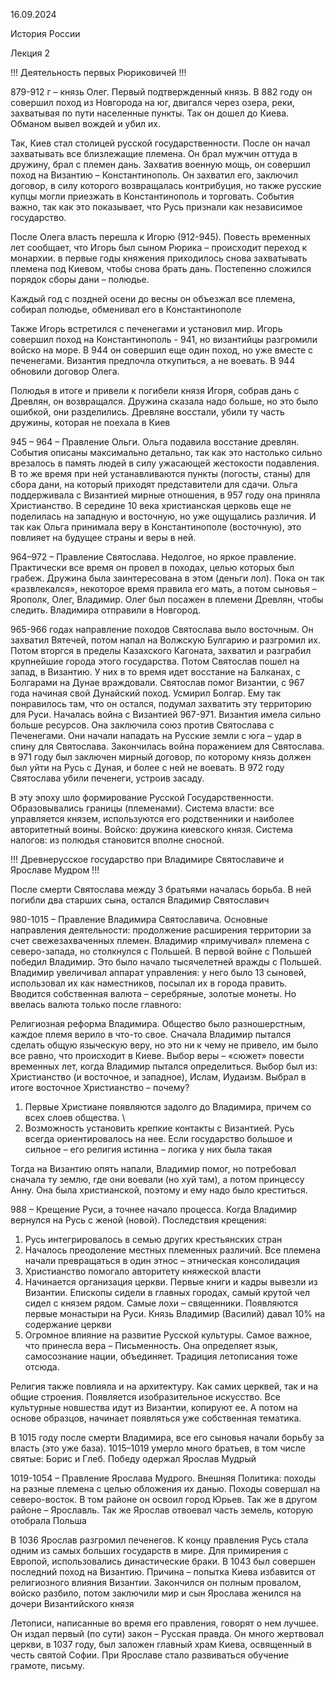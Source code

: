 ﻿16\.09.2024

История России

Лекция 2


!!! Деятельность первых Рюриковичей !!!


  879-912 г – князь Олег. Первый подтвержденный князь. В 882 году он совершил поход из Новгорода на юг, двигался через озера, реки, захватывая по пути населенные пункты. Так он дошел до Киева. Обманом вывел вождей и убил их. 

Так, Киев стал столицей русской государственности. После он начал захватывать все близлежащие племена. Он брал мужчин оттуда в дружину, брал с племен дань. Захватив военную мощь, он совершил поход на Византию – Константинополь. Он захватил его, заключил договор, в силу которого возвращалась контрибуция, но также русские купцы могли приезжать в Константинополь и торговать. События важно, так как это показывает, что Русь признали как независимое государство. 

  После Олега власть перешла к Игорю (912-945). Повесть временных лет сообщает, что Игорь был сыном Рюрика – происходит переход к монархии. в первые годы княжения приходилось снова захватывать племена под Киевом, чтобы снова брать дань. Постепенно сложился порядок сборы дани – полюдье. 

Каждый год с поздней осени до весны он объезжал все племена, собирал полюдье, обменивал его в Константинополе

Также Игорь встретился с печенегами и установил мир. Игорь совершил поход на Константинополь - 941, но византийцы разгромили войско на море. В 944 он совершил еще один поход, но уже вместе с печенегами. Византия предпочла откупиться, а не воевать. В 944 обновили договор Олега. 

  Полюдья в итоге и привели к погибели князя Игоря, собрав дань с Древлян, он возвращался. Дружина сказала надо больше, но это было ошибкой, они разделились. Древляне восстали, убили ту часть дружины, которая не поехала в Киев

  945 – 964 – Правление Ольги. Ольга подавила восстание древлян. События описаны максимально детально, так как это настолько сильно врезалось в память людей в силу ужасающей жестокости подавления. В то же время при ней устанавливаются пункты (погосты, станы) для сбора дани, на который приходят представители для сдачи. Ольга поддерживала с Византией мирные отношения, в 957 году она приняла Христианство. В середине 10 века христианская церковь еще не поделилась на западную и восточную, но уже ощущались различия. И так как Ольга принимала веру в Константинополе (восточную), это повлияет на будущее страны и веры в ней. 

  964–972 – Правление Святослава. Недолгое, но яркое правление. Практически все время он провел в походах, целью которых был грабеж. Дружина была заинтересована в этом (деньги лол). Пока он так «развлекался», некоторое время правила его мать, а потом сыновья – Ярополк, Олег, Владимир. Олег был посажен в племени Древлян, чтобы следить. Владимира отправили в Новгород. 

965-966 годах направление походов Святослава выло восточным. Он захватил Вятечей, потом напал на Волжскую Булгарию и разгромил их. Потом вторгся в пределы Казахского Кагоната, захватил и разграбил крупнейшие города этого государства. Потом Святослав пошел на запад, в Византию. У них в то время идет восстание на Балканах, с Болгарами на Дунае враждовали. Святослав помог Византии, с 967 года начиная свой Дунайский поход. Усмирил Болгар. Ему так понравилось там, что он остался, подумал захватить эту территорию для Руси. Началась война с Византией 967-971. Византия имела сильно больше ресурсов. Она заключила союз против Святослава с Печенегами. Они начали нападать на Русские земли с юга – удар в спину для Святослава. Закончилась война поражением для Святослава. в 971 году был заключен мирный договор, по которому князь должен был уйти на Русь с Дуная, и более с ней не воевать. В 972 году Святослава убили печенеги, устроив засаду. 

  В эту эпоху шло формирование Русской Государственности. Образовывались границы (племенами). Система власти: все управляется князем, используются его родственники и наиболее авторитетный воины. Войско: дружина киевского князя. Система налогов: из полюдья становится вполне сносной. 


!!! Древнерусское государство при Владимире Святославиче и Ярославе Мудром !!!


После смерти Святослава между 3 братьями началась борьба. В ней погибли два старших сына, остался Владимир Святославич

980-1015 – Правление Владимира Святославича. Основные направления деятельности: продолжение расширения территории за счет свежезахваченных племен. Владимир «примучивал» племена с северо-запада, но столкнулся с Польшей. В первой войне с Польшей победил Владимир. Это было начало тысячелетней вражды с Польшей. Владимир увеличивал аппарат управления: у него было 13 сыновей, использовал их как наместников, посылал их в города править. Вводится собственная валюта – серебряные, золотые монеты. Но ввелась валюта только после главного:

  Религиозная реформа Владимира. Общество было разношерстным, каждое племя верило в что-то свое. Сначала Владимир пытался сделать общую языческую веру, но это ни к чему не привело, им было все равно, что происходит в Киеве. Выбор веры – «сюжет» повести временных лет, когда Владимир пытался определиться. Выбор был из: Христианство (и восточное, и западное), Ислам, Иудаизм. Выбрал в итоге восточное Христианство – почему?

1) Первые Христиане появляются задолго до Владимира, причем со всех слоев общества. \
1) Возможность установить крепкие контакты с Византией. Русь всегда ориентировалось на нее. Если государство большое и сильное – его религия истинна – логика у них была такая

  Тогда на Византию опять напали, Владимир помог, но потребовал сначала ту землю, где они воевали (но хуй там), а потом принцессу Анну. Она была христианской, поэтому и ему надо было креститься.

988 – Крещение Руси, а точнее начало процесса. Когда Владимир вернулся на Русь с женой (новой). Последствия крещения:

1) Русь интегрировалось в семью других крестьянских стран
1) Началось преодоление местных племенных различий. Все племена начали превращаться в один этнос – этническая консолидация 
1) Христианство помогало авторитету княжеской власти
1) Начинается организация церкви. Первые книги и кадры вывезли из Византии. Епископы сидели в главных городах, самый крутой чел сидел с князем рядом. Самые лохи – священники. Появляются первые монастыри на Руси. Князь Владимир (Василий) давал 10% на содержание церкви
1) Огромное влияние на развитие Русской культуры. Самое важное, что принесла вера – Письменность. Она определяет язык, самосознание нации, объединяет. Традиция летописания тоже отсюда. 

  Религия также повлияла и на архитектуру. Как самих церквей, так и на общие строения. Появляется изобразительное искусство. Все культурные новшества идут из Византии, копируют ее. А потом на основе образцов, начинает появляться уже собственная тематика. 

  В 1015 году после смерти Владимира, все его сыновья начали борьбу за власть (это уже база). 1015–1019 умерло много братьев, в том числе святые: Борис и Глеб. Победу одержал Ярослав Мудрый

  1019-1054 – Правление Ярослава Мудрого. Внешняя Политика: походы на разные племена с целью обложения их данью. Походы совершал на северо-восток. В том районе он освоил город Юрьев. Так же в другом районе – Ярославль. Так же Ярослав отвоевал часть земель, которую отобрала Польша

  В 1036 Ярослав разгромил печенегов. К концу правления Русь стала одним из самых больших государств в мире. Для примирения с Европой, использовались династические браки. В 1043 был совершен последний поход на Византию. Причина – попытка Киева избавится от религиозного влияния Византии. Закончился он полным провалом, войско разбило, потом заключили мир и сын Ярослава женился на дочери Византийского князя

  Летописи, написанные во время его правления, говорят о нем лучшее. Он издал первый (по сути) закон – Русская правда. Он много жертвовал церкви, в 1037 году, был заложен главный храм Киева, освященный в честь святой Софии. При Ярославе стало развиваться обучение грамоте, письму.


